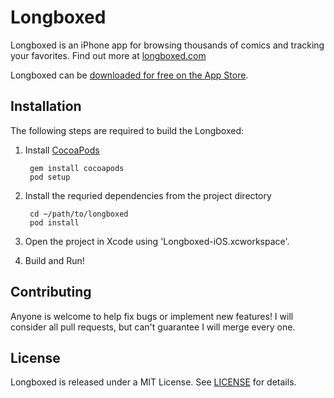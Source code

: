 Longboxed
===============

Longboxed is an iPhone app for browsing thousands of comics and tracking your favorites. Find out more at [longboxed.com](http://longboxed.com)

Longboxed can be [downloaded for free on the App Store](https://itunes.apple.com/us/app/longboxed-comic-tracker/id965045339?ls=1&mt=8).


Installation
------------

The following steps are required to build the Longboxed:

1. Install [CocoaPods](http://cocoapods.org)

        gem install cocoapods
        pod setup

2. Install the requried dependencies from the project directory
        
        cd ~/path/to/longboxed
        pod install

3. Open the project in Xcode using 'Longboxed-iOS.xcworkspace'.

4. Build and Run!

Contributing
------------

Anyone is welcome to help fix bugs or implement new features! I will consider all pull requests, but can't guarantee I will merge every one.

License
-------

Longboxed is released under a MIT License. See [LICENSE](https://github.com/jayhickey/Longboxed-iOS/blob/develop/LICENSE) for details.
